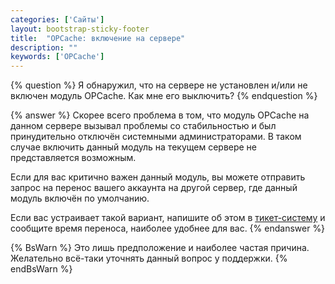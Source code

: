 ```yaml
---
categories: ['Сайты']
layout: bootstrap-sticky-footer
title:  "OPCache: включение на сервере"
description: ""
keywords: ['OPCache']
---
```


{% question %}
Я обнаружил, что на сервере не установлен и/или не включен модуль OPCache. Как мне его выключить? 
{% endquestion %}

{% answer %}
Скорее всего проблема в том, что модуль OPCache на данном сервере вызывал проблемы со стабильностью и был принудительно отключён системными администраторами. В таком случае включить данный модуль на текущем сервере не представляется возможным.

Если для вас критично важен данный модуль, вы можете отправить запрос на перенос вашего аккаунта на другой сервер, где данный модуль включён по умолчанию.

Если вас устраивает такой вариант, напишите об этом в [тикет-систему](https://cp.beget.com/support) и сообщите время переноса, наиболее удобнее для вас.
{% endanswer %}

{% BsWarn %}
Это лишь предположение и наиболее частая причина. Желательно всё-таки уточнять данный вопрос у поддержки.
{% endBsWarn %}
